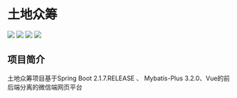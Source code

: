 # 土地众筹

<p>
<a><img src="https://img.shields.io/badge/springboot-2.1.7-brightgreen"/></a>
<a href="https://github.com/AbelEthan/zaito-digital/blob/master/LICENSE"><img src="https://img.shields.io/badge/license-Apache%20License%202.0-green"/></a>
<a href="https://mp.baomidou.com/guide/"><img src="https://img.shields.io/badge/mybatis--plus-3.2.0-orange"/></a>
<a><img src="https://img.shields.io/badge/swagger2-2.9.2-success"/></a>
</p>

## 项目简介
土地众筹项目基于Spring Boot 2.1.7.RELEASE 、 Mybatis-Plus 3.2.0、Vue的前后端分离的微信端网页平台


